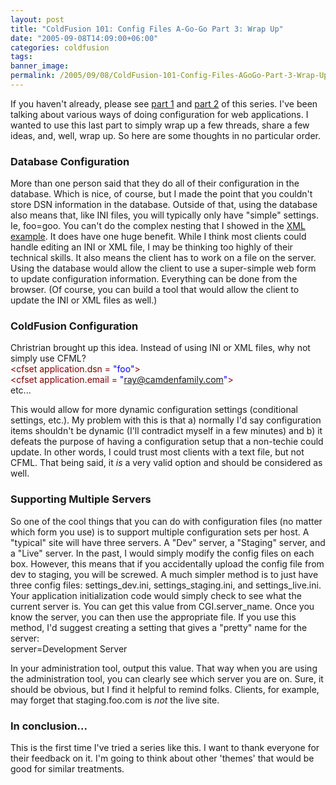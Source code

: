 ```yaml
---
layout: post
title: "ColdFusion 101: Config Files A-Go-Go Part 3: Wrap Up"
date: "2005-09-08T14:09:00+06:00"
categories: coldfusion 
tags: 
banner_image: 
permalink: /2005/09/08/ColdFusion-101-Config-Files-AGoGo-Part-3-Wrap-Up
---
```


If you haven't already, please see <a href="http://ray.camdenfamily.com/index.cfm/2005/8/26/ColdFusion-101-Config-Files-AGoGo">part 1</a> and <a href="http://ray.camdenfamily.com/index.cfm/2005/9/2/ColdFusion-101-Config-Files-AGoGo-Part-2-XML-Files">part 2</a> of this series. I've been talking about various ways of doing configuration for web applications. I wanted to use this last part to simply wrap up a few threads, share a few ideas, and, well, wrap up. So here are some thoughts in no particular order.

<h3>Database Configuration</h3>
More than one person said that they do all of their configuration in the database. Which is nice, of course, but I made the point that you couldn't store DSN information in the database. Outside of that, using the database also means that, like INI files, you will typically only have "simple" settings. Ie, foo=goo. You can't do the complex nesting that I showed in the <a href="http://ray.camdenfamily.com/index.cfm/2005/9/2/ColdFusion-101-Config-Files-AGoGo-Part-2-XML-Files">XML example</a>. It does have one huge benefit. While I think most clients could handle editing an INI or XML file, I may be thinking too highly of their technical skills. It also means the client has to work on a file on the server. Using the database would allow the client to use a super-simple web form to update configuration information. Everything can be done from the browser. (Of course, you can build a tool that would allow the client to update the INI or XML files as well.) 

<h3>ColdFusion Configuration</h3>
Christrian brought up this idea. Instead of using INI or XML files, why not simply use CFML? 

<div class="code"><FONT COLOR=MAROON>&lt;cfset application.dsn = <FONT COLOR=BLUE>"foo"</FONT>&gt;</FONT><br>
<FONT COLOR=MAROON>&lt;cfset application.email = <FONT COLOR=BLUE>"<A HREF="mailto:ray@camdenfamily.com">ray@camdenfamily.com</A>"</FONT>&gt;</FONT><br>
etc...</div>

This would allow for more dynamic configuration settings (conditional settings, etc.). My problem with this is that a) normally I'd say configuration items shouldn't be dynamic (I'll contradict myself in a few minutes) and b) it defeats the purpose of having a configuration setup that a non-techie could update. In other words, I could trust most clients with a text file, but not CFML. That being said, it <i>is</i> a very valid option and should be considered as well.

<h3>Supporting Multiple Servers</h3>
So one of the cool things that you can do with configuration files (no matter which form you use) is to support multiple configuration sets per host. A "typical" site will have three servers. A "Dev" server, a "Staging" server, and a "Live" server. In the past, I would simply modify the config files on each box. However, this means that if you accidentally upload the config file from dev to staging, you will be screwed. A much simpler method is to just have three config files: settings_dev.ini, settings_staging.ini, and settings_live.ini. Your application initialization code would simply check to see what the current server is. You can get this value from CGI.server_name. Once you know the server, you can then use the appropriate file. If you use this method, I'd suggest creating a setting that gives a "pretty" name for the server:

<div class="code">server=Development Server</div>

In your administration tool, output this value. That way when you are using the administration tool, you can clearly see which server you are on. Sure, it should be obvious, but I find it helpful to remind folks. Clients, for example, may forget that staging.foo.com is <i>not</i> the live site. 

<h3>In conclusion...</h3>
This is the first time I've tried a series like this. I want to thank everyone for their feedback on it. I'm going to think about other 'themes' that would be good for similar treatments.
